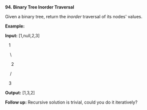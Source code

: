 **94. Binary Tree Inorder Traversal**

Given a binary tree, return the _inorder_ traversal of its nodes' values.

**Example:**

**Input:** [1,null,2,3]

   1

    \

     2

    /

   3

**Output:** [1,3,2]

**Follow up:** Recursive solution is trivial, could you do it iteratively?
